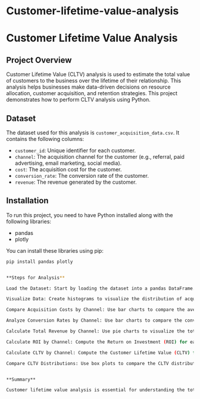 # Customer-lifetime-value-analysis
# Customer Lifetime Value Analysis

## Project Overview
Customer Lifetime Value (CLTV) analysis is used to estimate the total value of customers to the business over the lifetime of their relationship. This analysis helps businesses make data-driven decisions on resource allocation, customer acquisition, and retention strategies. This project demonstrates how to perform CLTV analysis using Python.

## Dataset
The dataset used for this analysis is `customer_acquisition_data.csv`. It contains the following columns:
- `customer_id`: Unique identifier for each customer.
- `channel`: The acquisition channel for the customer (e.g., referral, paid advertising, email marketing, social media).
- `cost`: The acquisition cost for the customer.
- `conversion_rate`: The conversion rate of the customer.
- `revenue`: The revenue generated by the customer.

## Installation
To run this project, you need to have Python installed along with the following libraries:
- pandas
- plotly

You can install these libraries using pip:
```bash
pip install pandas plotly


**Steps for Analysis**

Load the Dataset: Start by loading the dataset into a pandas DataFrame.

Visualize Data: Create histograms to visualize the distribution of acquisition costs and revenues.

Compare Acquisition Costs by Channel: Use bar charts to compare the average acquisition costs across different channels.

Analyze Conversion Rates by Channel: Use bar charts to compare the conversion rates across different channels.

Calculate Total Revenue by Channel: Use pie charts to visualize the total revenue generated by each channel.

Calculate ROI by Channel: Compute the Return on Investment (ROI) for each channel and visualize it using bar charts.

Calculate CLTV by Channel: Compute the Customer Lifetime Value (CLTV) for each channel and visualize it using bar charts.

Compare CLTV Distributions: Use box plots to compare the CLTV distributions of the most profitable channels.


**Summary**

Customer lifetime value analysis is essential for understanding the total value of customers to the business over their relationship. It helps companies determine investment strategies for customer acquisition and retention and identifies the most valuable customers to focus on. This project provides a comprehensive guide to performing CLTV analysis using Python.
